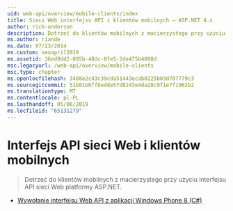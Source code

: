 ```yaml
---
uid: web-api/overview/mobile-clients/index
title: Sieci Web interfejsu API i klientów mobilnych — ASP.NET 4.x
author: rick-anderson
description: Dotrzeć do klientów mobilnych z macierzystego przy użyciu interfejsu API sieci Web platformy ASP.NET.
ms.author: riande
ms.date: 07/23/2014
ms.custom: seoapril2019
ms.assetid: 36ed9dd2-095b-48dc-8fe5-2de475b4098d
msc.legacyurl: /web-api/overview/mobile-clients
msc.type: chapter
ms.openlocfilehash: 3488e2c43c39cda51443ecab0225b03d707779c3
ms.sourcegitcommit: 51b01b6ff8edde57d8243e4da28c9f1e7f1962b2
ms.translationtype: MT
ms.contentlocale: pl-PL
ms.lasthandoff: 05/06/2019
ms.locfileid: "65131279"
---
```

# <a name="web-api-and-mobile-clients"></a>Interfejs API sieci Web i klientów mobilnych

> Dotrzeć do klientów mobilnych z macierzystego przy użyciu interfejsu API sieci Web platformy ASP.NET.

- [Wywołanie interfejsu Web API z aplikacji Windows Phone 8 (C#)](calling-web-api-from-a-windows-phone-8-application.md)
